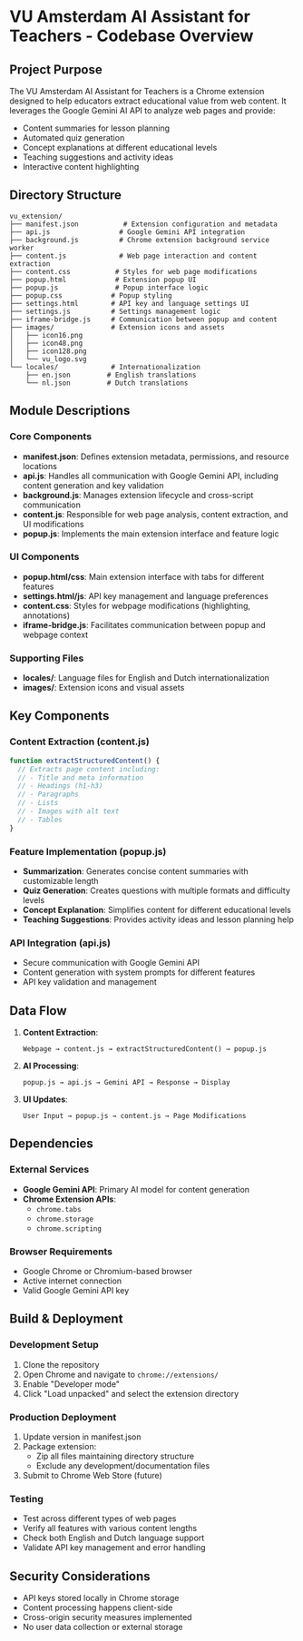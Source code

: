 # VU Amsterdam AI Assistant for Teachers - Codebase Overview

## Project Purpose
The VU Amsterdam AI Assistant for Teachers is a Chrome extension designed to help educators extract educational value from web content. It leverages the Google Gemini AI API to analyze web pages and provide:
- Content summaries for lesson planning
- Automated quiz generation
- Concept explanations at different educational levels
- Teaching suggestions and activity ideas
- Interactive content highlighting

## Directory Structure
```
vu_extension/
├── manifest.json           # Extension configuration and metadata
├── api.js                 # Google Gemini API integration
├── background.js          # Chrome extension background service worker
├── content.js             # Web page interaction and content extraction
├── content.css           # Styles for web page modifications
├── popup.html            # Extension popup UI
├── popup.js              # Popup interface logic
├── popup.css            # Popup styling
├── settings.html        # API key and language settings UI
├── settings.js          # Settings management logic
├── iframe-bridge.js     # Communication between popup and content
├── images/              # Extension icons and assets
│   ├── icon16.png
│   ├── icon48.png
│   ├── icon128.png
│   └── vu_logo.svg
└── locales/             # Internationalization
    ├── en.json         # English translations
    └── nl.json         # Dutch translations
```

## Module Descriptions

### Core Components
- **manifest.json**: Defines extension metadata, permissions, and resource locations
- **api.js**: Handles all communication with Google Gemini API, including content generation and key validation
- **background.js**: Manages extension lifecycle and cross-script communication
- **content.js**: Responsible for web page analysis, content extraction, and UI modifications
- **popup.js**: Implements the main extension interface and feature logic

### UI Components
- **popup.html/css**: Main extension interface with tabs for different features
- **settings.html/js**: API key management and language preferences
- **content.css**: Styles for webpage modifications (highlighting, annotations)
- **iframe-bridge.js**: Facilitates communication between popup and webpage context

### Supporting Files
- **locales/**: Language files for English and Dutch internationalization
- **images/**: Extension icons and visual assets

## Key Components

### Content Extraction (content.js)
```javascript
function extractStructuredContent() {
  // Extracts page content including:
  // - Title and meta information
  // - Headings (h1-h3)
  // - Paragraphs
  // - Lists
  // - Images with alt text
  // - Tables
}
```

### Feature Implementation (popup.js)
- **Summarization**: Generates concise content summaries with customizable length
- **Quiz Generation**: Creates questions with multiple formats and difficulty levels
- **Concept Explanation**: Simplifies content for different educational levels
- **Teaching Suggestions**: Provides activity ideas and lesson planning help

### API Integration (api.js)
- Secure communication with Google Gemini API
- Content generation with system prompts for different features
- API key validation and management

## Data Flow

1. **Content Extraction**:
   ```
   Webpage → content.js → extractStructuredContent() → popup.js
   ```

2. **AI Processing**:
   ```
   popup.js → api.js → Gemini API → Response → Display
   ```

3. **UI Updates**:
   ```
   User Input → popup.js → content.js → Page Modifications
   ```

## Dependencies

### External Services
- **Google Gemini API**: Primary AI model for content generation
- **Chrome Extension APIs**:
  - `chrome.tabs`
  - `chrome.storage`
  - `chrome.scripting`

### Browser Requirements
- Google Chrome or Chromium-based browser
- Active internet connection
- Valid Google Gemini API key

## Build & Deployment

### Development Setup
1. Clone the repository
2. Open Chrome and navigate to `chrome://extensions/`
3. Enable "Developer mode"
4. Click "Load unpacked" and select the extension directory

### Production Deployment
1. Update version in manifest.json
2. Package extension:
   - Zip all files maintaining directory structure
   - Exclude any development/documentation files
3. Submit to Chrome Web Store (future)

### Testing
- Test across different types of web pages
- Verify all features with various content lengths
- Check both English and Dutch language support
- Validate API key management and error handling

## Security Considerations

- API keys stored locally in Chrome storage
- Content processing happens client-side
- Cross-origin security measures implemented
- No user data collection or external storage